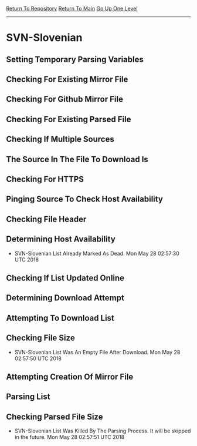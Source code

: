 [Return To Repository](https://github.com/deathbybandaid/piholeparser/)
[Return To Main](https://github.com/deathbybandaid/piholeparser/blob/master/RecentRunLogs/Mainlog.md)
[Go Up One Level](https://github.com/deathbybandaid/piholeparser/blob/master/RecentRunLogs/TopLevelScripts/30-Processing-External-Blacklists.md)
____________________________________
# SVN-Slovenian
## Setting Temporary Parsing Variables
## Checking For Existing Mirror File
## Checking For Github Mirror File
## Checking For Existing Parsed File
## Checking If Multiple Sources
## The Source In The File To Download Is
## Checking For HTTPS
## Pinging Source To Check Host Availability
## Checking File Header
## Determining Host Availability
* SVN-Slovenian List Already Marked As Dead. Mon May 28 02:57:30 UTC 2018
## Checking If List Updated Online
## Determining Download Attempt
## Attempting To Download List
## Checking File Size
* SVN-Slovenian List Was An Empty File After Download. Mon May 28 02:57:50 UTC 2018
## Attempting Creation Of Mirror File
## Parsing List
## Checking Parsed File Size
* SVN-Slovenian List Was Killed By The Parsing Process. It will be skipped in the future. Mon May 28 02:57:51 UTC 2018
